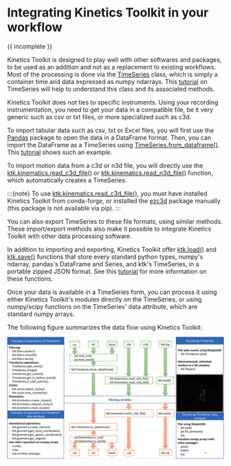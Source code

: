 # Integrating Kinetics Toolkit in your workflow

{{ incomplete }}

Kinetics Toolkit is designed to play well with other softwares and packages, to be used as an addition and not as a replacement to existing workflows. Most of the processing is done via the [TimeSeries](api/kineticstoolkit.TimeSeries.rst) class, which is simply a container time and data expressed as numpy ndarrays. This [tutorial](timeseries.md) on TimeSeries will help to understand this class and its associated methods.

Kinetics Toolkit does not ties to specific instruments. Using your recording instrumentation, you need to get your data in a compatible file, be it very generic such as csv or txt files, or more specialized such as c3d.

To import tabular data such as csv, txt or Excel files, you will first use the [Pandas](https://pandas.pydata.org/) package to open the data in a DataFrame format. Then, you can import the DataFrame as a TimeSeries using [TimeSeries.from_dataframe()](api/kineticstoolkit.TimeSeries.from_dataframe.rst). This [tutorial](timeseries_dataframes.md) shows such an example.

To import motion data from a c3d or n3d file, you will directly use the [ktk.kinematics.read_c3d_file()](api/kineticstoolkit.kinematics.read_c3d_file.rst) or [ktk.kinematics.read_n3d_file()](api/kineticstoolkit.kinematics.read_n3d_file.rst) function, which automatically creates a TimeSeries.

:::{note}
To use [ktk.kinematics.read_c3d_file()](api/kineticstoolkit.kinematics.read_c3d_file.rst), you must have installed Kinetics Toolkit from conda-forge, or installed the [ezc3d](https://github.com/pyomeca/ezc3d) package manually (this package is not available via pip).
:::

You can also export TimeSeries to these file formats, using similar methods. These import/export methods also make it possible to integrate Kinetics Toolkit with other data processing software.

In addition to importing and exporting, Kinetics Toolkit offer [ktk.load()](api/kineticstoolkit.load.rst) and [ktk.save()](api/kineticstoolkit.save.rst) functions that store every standard python types, numpy's ndarray, pandas's DataFrame and Series, and ktk's TimeSeries, in a portable zipped JSON format. See this [tutorial](loadsave.md) for more information on these functions.

Once your data is available in a TimeSeries form, you can process it using either Kinetics Toolkit's modules directly on the TimeSeries, or using numpy/scipy functions on the TimeSeries' data attribute, which are standard numpy arrays.

The following figure summarizes the data flow using Kinetics Toolkit:

![Kinetics Toolkit dataflow -width:full](_static/images/ktk_dataflow.png)